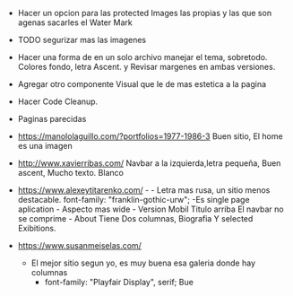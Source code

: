 - Hacer un opcion para las protected Images las propias y las que son agenas sacarles el Water Mark
- TODO segurizar mas las imagenes

- Hacer una forma de en un solo archivo manejar el tema, sobretodo. Colores fondo, letra Ascent. y Revisar margenes en ambas versiones.
- Agregar otro componente Visual que le de mas estetica a la pagina
- Hacer Code Cleanup.

- Paginas parecidas

- https://manololaguillo.com/?portfolios=1977-1986-3
  Buen sitio, El home es una imagen
- http://www.xavierribas.com/
  Navbar a la izquierda,letra pequeña, Buen ascent, Mucho texto. Blanco
- https://www.alexeytitarenko.com/ - - Letra mas rusa, un sitio menos destacable. font-family: "franklin-gothic-urw";
  -Es single page aplication - Aspecto mas wide - Version Mobil Titulo arriba El navbar no se comprime - About Tiene Dos columnas, Biografia Y selected Exibitions.
- https://www.susanmeiselas.com/
  - El mejor sitio segun yo, es muy buena esa galeria donde hay columnas
    - font-family: "Playfair Display", serif; Bue
